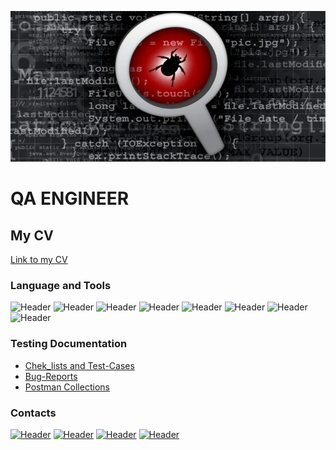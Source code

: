[![Header](https://github.com/RuslanLost/RuslanLost/blob/main/assets/software-bug-web.png)](https://github.com/RuslanLost)
# QA ENGINEER

## My CV
[Link to my CV](https://disk.yandex.ru/i/A01mHvXd8Eo-lA)


### Language and Tools
![Header](https://img.shields.io/badge/Jira-090909?style=for-the-badge&logo=jira&logoColor=136be1)
![Header](https://img.shields.io/badge/Postman-090909?style=for-the-badge&logo=postman&logoColor=f76935)
![Header](https://img.shields.io/badge/Github-090909?style=for-the-badge&logo=github&logoColor=8cc4d7)
![Header](https://img.shields.io/badge/MySQL-090909?style=for-the-badge&logo=mysql&logoColor=00618a)
![Header](https://img.shields.io/badge/DevTools-090909?style=for-the-badge&logo=googlechrome&logoColor=2674f2)
![Header](https://img.shields.io/badge/TestRail-090909?style=for-the-badge&logo=&logoColor=71b556)
![Header](https://img.shields.io/badge/CharlesProxy-090909?style=for-the-badge&logo=charlesproxy&logoColor=8cc4d7)
![Header](https://img.shields.io/badge/Python-090909?style=for-the-badge&logo=Python&logoColor=8cc4d7)
### Testing Documentation


- [Chek_lists and Test-Cases](https://disk.yandex.ru/d/3U3cuOHkj45usw)
- [Bug-Reports](https://disk.yandex.ru/d/GGwLaN0KrSzwUA)
- [Postman Collections](https://disk.yandex.ru/d/6-jUSJ20xlvLKA)

### Contacts

[![Header](https://img.shields.io/badge/Telegram-090909?style=for-the-badge&logo=telegram&logoColor=31a5db)](https://t.me/Puehr)
[![Header](https://img.shields.io/badge/Linkedin-090909?style=for-the-badge&logo=linkedin&logoColor=0073b1)]()
[![Header](https://img.shields.io/badge/Email-090909?style=for-the-badge&logo=gmail&logoColor=0073b1)](mailto:gedkasper@icloud.com)
[![Header](https://img.shields.io/badge/Habr-090909?style=for-the-badge&logo=Habr&logoColor=0073b1)](https://career.habr.com/ruslan_lost)
